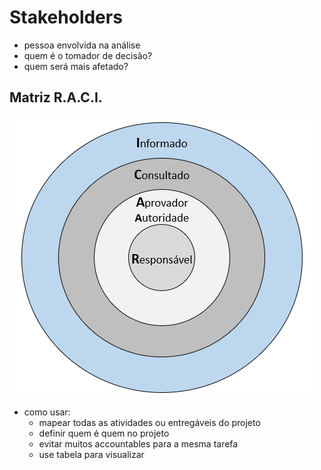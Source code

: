 # Stakeholders

- pessoa envolvida na análise
- quem é o tomador de decisão?
- quem será mais afetado?

## Matriz R.A.C.I.

![alt text](image-3.png)

- como usar:
  - mapear todas as atividades ou entregáveis do projeto
  - definir quem é quem no projeto
  - evitar muitos accountables para a mesma tarefa
  - use tabela para visualizar


